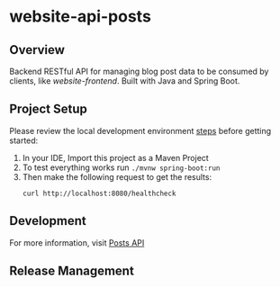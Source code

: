 # website-api-posts

## Overview
Backend RESTful API for managing blog post data to be consumed by clients, like *website-frontend*.  Built with Java and Spring Boot.

## Project Setup
Please review the local development environment [steps](https://github.com/ProvidenceGeeks/website-docs/wiki/Onboarding-Guide#backend-api) before getting started:

1. In your IDE, Import this project as a Maven Project
2. To test everything works run `./mvnw spring-boot:run`
3. Then make the following request to get the results: 
    ```
    curl http://localhost:8080/healthcheck
    ```

## Development

For more information, visit [Posts API](https://github.com/ProvidenceGeeks/website-docs/wiki/API-Specification#posts)

## Release Management